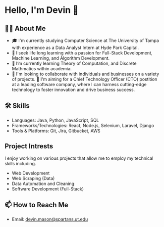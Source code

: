 # Hello, I'm Devin 👋

## 👨‍💻 About Me
- 🎓 I'm currently studying Computer Science at The University of Tampa with experience as a Data Analyst Intern at Hyde Park Capital.
- 🔭 I seek life long learning with a passion for Full-Stack Development, Machine Learning, and Algorithm Development.
- 🌱 I’m currently learning Theory of Computation, and Discrete Mathmatics within academia.
- 👯 I'm looking to collaborate with individuals and businesses on a variety of projects.
  🤔 I'm aiming for a Chief Technology Officer (CTO) postition at a leading software company,
  where I can harness cutting-edge technology to foster innovation and drive business success.
  
## 🛠 Skills
- Languages: Java, Python, JavaScript, SQL
- Frameworks/Technologies: React, Node.js, Selenium, Laravel, Django
- Tools & Platforms: Git, Jira, Gitbucket, AWS

## Project Intrests
I enjoy working on various projects that allow me to employ my technical skills including.
- Web Development
- Web Scraping (Data)
- Data Automation and Cleaning
- Software Development (Full-Stack)

## 📫 How to Reach Me
- Email: devin.mason@spartans.ut.edu
